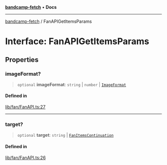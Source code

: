 [**bandcamp-fetch**](../README.md) • **Docs**

***

[bandcamp-fetch](../README.md) / FanAPIGetItemsParams

# Interface: FanAPIGetItemsParams

## Properties

### imageFormat?

> `optional` **imageFormat**: `string` \| `number` \| [`ImageFormat`](ImageFormat.md)

#### Defined in

[lib/fan/FanAPI.ts:27](https://github.com/patrickkfkan/bandcamp-fetch/blob/be622bf87b8ac66e98b356306b6a650b7972970c/src/lib/fan/FanAPI.ts#L27)

***

### target?

> `optional` **target**: `string` \| [`FanItemsContinuation`](FanItemsContinuation.md)

#### Defined in

[lib/fan/FanAPI.ts:26](https://github.com/patrickkfkan/bandcamp-fetch/blob/be622bf87b8ac66e98b356306b6a650b7972970c/src/lib/fan/FanAPI.ts#L26)
